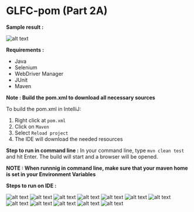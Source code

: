 # GLFC-pom (Part 2A)

**Sample result :** 

![alt text](https://github.com/jmarturillas/glfc-pom/blob/main/images/13.png)

**Requirements :**

- Java
- Selenium
- WebDriver Manager 
- JUnit
- Maven

**Note : Build the pom.xml to download all necessary sources**

To build the pom.xml in IntelliJ: 
1. Right click at `pom.xml`
2. Click on `Maven`
3. Select `Reload project`
4. The IDE will download the needed resources

**Step to run in command line :**
In your command line, type `mvn clean test` and hit Enter. 
The build will start and a browser will be opened.

**NOTE : When runnnig in command line, make sure that your maven home is set in your Environment Variables**

**Steps to run on IDE :** 

![alt text](https://github.com/jmarturillas/glfc-pom/blob/main/images/1.png)
![alt text](https://github.com/jmarturillas/glfc-pom/blob/main/images/2.png)
![alt text](https://github.com/jmarturillas/glfc-pom/blob/main/images/3.png)
![alt text](https://github.com/jmarturillas/glfc-pom/blob/main/images/4.png)
![alt text](https://github.com/jmarturillas/glfc-pom/blob/main/images/5.png)
![alt text](https://github.com/jmarturillas/glfc-pom/blob/main/images/6.png)
![alt text](https://github.com/jmarturillas/glfc-pom/blob/main/images/7.png)
![alt text](https://github.com/jmarturillas/glfc-pom/blob/main/images/8.png)
![alt text](https://github.com/jmarturillas/glfc-pom/blob/main/images/9.png)
![alt text](https://github.com/jmarturillas/glfc-pom/blob/main/images/10.png)
![alt text](https://github.com/jmarturillas/glfc-pom/blob/main/images/11.png)
![alt text](https://github.com/jmarturillas/glfc-pom/blob/main/images/12.png)
